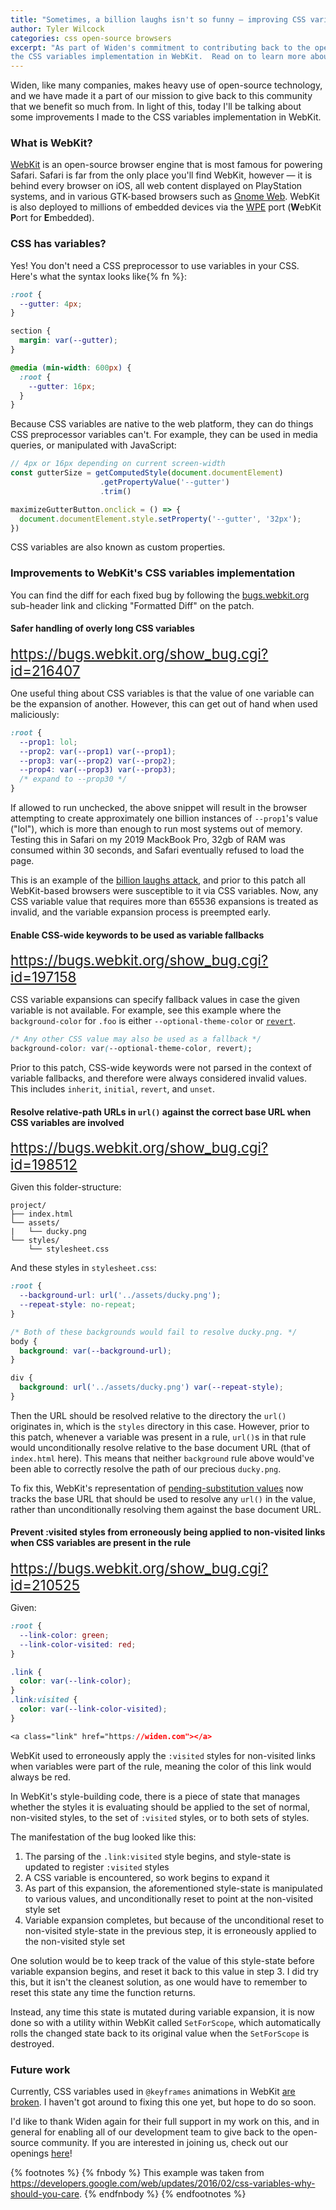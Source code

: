 ```yaml
---
title: "Sometimes, a billion laughs isn't so funny — improving CSS variables in WebKit"
author: Tyler Wilcock
categories: css open-source browsers
excerpt: "As part of Widen's commitment to contributing back to the open-source community, we have sponsored work to improve
the CSS variables implementation in WebKit.  Read on to learn more about CSS variables and how they're implemented in WebKit."
---
```


<style>
.widen-sub-header {
  font-size: 1.4rem;
}
/* The default style given by the footnotes plugin pushes it too far to the left. */
.footnotelist {
  margin-left: 0px;
}
</style>

Widen, like many companies, makes heavy use of open-source technology, and we have made it a part of our
mission to give back to this community that we benefit so much from.  In light of this, today I'll be talking about some improvements I
made to the CSS variables implementation in WebKit.

### What is WebKit?

[WebKit](https://webkit.org/) is an open-source browser engine that is most famous for powering Safari.  Safari is far from the only place
 you'll find WebKit, however — it is behind every browser on iOS, all web content displayed on PlayStation systems, and in various GTK-based browsers
such as [Gnome Web](https://github.com/GNOME/epiphany).  WebKit is also deployed to millions of embedded
devices via the [WPE](https://webkit.org/wpe/) port (**W**ebKit **P**ort for **E**mbedded).

### CSS has variables?

Yes!  You don't need a CSS preprocessor to use variables in your CSS.  Here's what the syntax looks like{% fn %}:

```css
:root {
  --gutter: 4px;
}

section {
  margin: var(--gutter);
}

@media (min-width: 600px) {
  :root {
    --gutter: 16px;
  }
}
```

Because CSS variables are native to the web platform, they can do things CSS preprocessor variables can't.  For example,
they can be used in media queries, or manipulated with JavaScript:

```javascript
// 4px or 16px depending on current screen-width
const gutterSize = getComputedStyle(document.documentElement)
                    .getPropertyValue('--gutter')
                    .trim()

maximizeGutterButton.onclick = () => {
  document.documentElement.style.setProperty('--gutter', '32px');
})
```

CSS variables are also known as custom properties.

### Improvements to WebKit's CSS variables implementation

You can find the diff for each fixed bug by following the <a href="https://bugs.webkit.org">bugs.webkit.org</a> sub-header link and clicking "Formatted Diff" on the
patch.

#### Safer handling of overly long CSS variables
<div class="widen-sub-header"><a href="https://bugs.webkit.org/show_bug.cgi?id=216407">https://bugs.webkit.org/show_bug.cgi?id=216407</a></div>

One useful thing about CSS variables is that the value of one variable can be the expansion of another.  However, this
can get out of hand when used maliciously:

```css
:root {
  --prop1: lol;
  --prop2: var(--prop1) var(--prop1);
  --prop3: var(--prop2) var(--prop2);
  --prop4: var(--prop3) var(--prop3);
  /* expand to --prop30 */
}
```

If allowed to run unchecked, the above snippet will result in the browser attempting to create approximately one billion instances of `--prop1`'s value ("lol"),
which is more than enough to run most systems out of memory.  Testing this in Safari on my 2019 MackBook Pro, 32gb of RAM was consumed within 30 seconds, and Safari eventually refused to load the page.

This is an example of the [billion laughs attack](https://en.wikipedia.org/wiki/Billion_laughs_attack), and prior to this patch all WebKit-based browsers were susceptible to it via CSS variables.  Now, any CSS variable value that requires more than 65536 expansions is treated as invalid, and the variable expansion process is preempted early.

#### Enable CSS-wide keywords to be used as variable fallbacks
<div class="widen-sub-header"><a href="https://bugs.webkit.org/show_bug.cgi?id=197158">https://bugs.webkit.org/show_bug.cgi?id=197158</a></div>

CSS variable expansions can specify fallback values in case the given variable is not available.  For example, see this
example where the `background-color` for `.foo` is either `--optional-theme-color` or [`revert`](https://developer.mozilla.org/en-US/docs/Web/CSS/revert).

```css
/* Any other CSS value may also be used as a fallback */
background-color: var(--optional-theme-color, revert);
```

Prior to this patch, CSS-wide keywords were not parsed in the context of variable fallbacks, and therefore were always considered invalid values.  This
includes `inherit`, `initial`, `revert`, and `unset`.

#### Resolve relative-path URLs in `url()` against the correct base URL when CSS variables are involved
<div class="widen-sub-header"><a href="https://bugs.webkit.org/show_bug.cgi?id=198512">https://bugs.webkit.org/show_bug.cgi?id=198512</a></div>

Given this folder-structure:

```
project/
├── index.html
└── assets/
|   └── ducky.png
└── styles/
    └── stylesheet.css
```

And these styles in `stylesheet.css`:

```css
:root {
  --background-url: url('../assets/ducky.png');
  --repeat-style: no-repeat;
}

/* Both of these backgrounds would fail to resolve ducky.png. */
body {
  background: var(--background-url);
}

div {
  background: url('../assets/ducky.png') var(--repeat-style);
}
```

Then the URL should be resolved relative to the directory the `url()` originates in, which is the `styles` directory in this case.  However, prior to this patch, whenever a variable was present in a rule, `url()`s in that rule would unconditionally resolve relative to the base document URL (that of `index.html` here).
This means that neither `background` rule above would've been able to correctly resolve the path of our precious `ducky.png`.

To fix this, WebKit's representation of [pending-substitution values](https://drafts.csswg.org/css-variables/#pending-substitution-value) now
tracks the base URL that should be used to resolve any `url()` in the value, rather than unconditionally resolving them against the
base document URL.

#### Prevent :visited styles from erroneously being applied to non-visited links when CSS variables are present in the rule
<div class="widen-sub-header"><a href="https://bugs.webkit.org/show_bug.cgi?id=210525">https://bugs.webkit.org/show_bug.cgi?id=210525</a></div>

Given:

```css
:root {
  --link-color: green;
  --link-color-visited: red;
}

.link {
  color: var(--link-color);
}
.link:visited {
  color: var(--link-color-visited);
}

<a class="link" href="https://widen.com"></a>
```

WebKit used to erroneously apply the `:visited` styles for non-visited links when variables were part of the rule, meaning
the color of this link would always be red.

In WebKit's style-building code, there is a piece of state that manages whether the styles it is evaluating should be applied
to the set of normal, non-visited styles, to the set of `:visited` styles, or to both sets of styles.

The manifestation of the bug looked like this:

1. The parsing of the `.link:visited` style begins, and style-state is updated to register `:visited` styles
2. A CSS variable is encountered, so work begins to expand it
3. As part of this expansion, the aforementioned style-state is manipulated to various values, and unconditionally reset
to point at the non-visited style set
4. Variable expansion completes, but because of the unconditional reset to non-visited style-state in the previous step,
it is erroneously applied to the non-visited style set

One solution would be to keep track of the value of this style-state before variable expansion begins, and reset it back to this
value in step 3.  I did try this, but it isn't the cleanest solution, as one would have to remember to reset this state
any time the function returns.

Instead, any time this state is mutated during variable expansion, it is now done so with a utility within WebKit called
`SetForScope`, which automatically rolls the changed state back to its original value when the `SetForScope` is destroyed.

### Future work

Currently, CSS variables used in `@keyframes` animations in WebKit [are broken](https://bugs.webkit.org/show_bug.cgi?id=201736).
I haven't got around to fixing this one yet, but hope to do so soon.

I'd like to thank Widen again for their full support in my work on this, and in general for enabling all of our development team
to give back to the open-source community.  If you are interested in joining us, check out our openings [here](https://www.widen.com/careers)!


{% footnotes %}
   {% fnbody %}
      This example was taken from <a href="https://developers.google.com/web/updates/2016/02/css-variables-why-should-you-care">https://developers.google.com/web/updates/2016/02/css-variables-why-should-you-care</a>.
   {% endfnbody %}
{% endfootnotes %}
